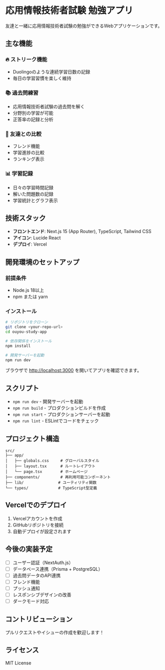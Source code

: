 # 応用情報技術者試験 勉強アプリ

友達と一緒に応用情報技術者試験の勉強ができるWebアプリケーションです。

## 主な機能

### 🔥 ストリーク機能
- Duolingoのような連続学習日数の記録
- 毎日の学習習慣を楽しく維持

### 📚 過去問練習
- 応用情報技術者試験の過去問を解く
- 分野別の学習が可能
- 正答率の記録と分析

### 👥 友達との比較
- フレンド機能
- 学習進捗の比較
- ランキング表示

### 📊 学習記録
- 日々の学習時間記録
- 解いた問題数の記録
- 学習統計とグラフ表示

## 技術スタック

- **フロントエンド**: Next.js 15 (App Router), TypeScript, Tailwind CSS
- **アイコン**: Lucide React
- **デプロイ**: Vercel

## 開発環境のセットアップ

### 前提条件
- Node.js 18以上
- npm または yarn

### インストール

```bash
# リポジトリをクローン
git clone <your-repo-url>
cd ouyou-study-app

# 依存関係をインストール
npm install

# 開発サーバーを起動
npm run dev
```

ブラウザで [http://localhost:3000](http://localhost:3000) を開いてアプリを確認できます。

## スクリプト

- `npm run dev` - 開発サーバーを起動
- `npm run build` - プロダクションビルドを作成
- `npm run start` - プロダクションサーバーを起動
- `npm run lint` - ESLintでコードをチェック

## プロジェクト構造

```
src/
├── app/
│   ├── globals.css     # グローバルスタイル
│   ├── layout.tsx      # ルートレイアウト
│   └── page.tsx        # ホームページ
├── components/         # 再利用可能コンポーネント
├── lib/               # ユーティリティ関数
└── types/             # TypeScript型定義
```

## Vercelでのデプロイ

1. Vercelアカウントを作成
2. GitHubリポジトリを接続
3. 自動デプロイが設定されます

## 今後の実装予定

- [ ] ユーザー認証（NextAuth.js）
- [ ] データベース連携（Prisma + PostgreSQL）
- [ ] 過去問データのAPI連携
- [ ] フレンド機能
- [ ] プッシュ通知
- [ ] レスポンシブデザインの改善
- [ ] ダークモード対応

## コントリビューション

プルリクエストやイシューの作成を歓迎します！

## ライセンス

MIT License
